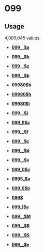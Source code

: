 # 099

## Usage

4,009,045 values

-   **[099\_\_$a](../../tags/099/099__a-1.md)**  

-   **[099\_\_$h](../../tags/099/099__h-2.md)**  

-   **[099\_\_$z](../../tags/099/099__z-3.md)**  

-   **[099\_\_$b](../../tags/099/099__b-4.md)**  

-   **[09980$b](../../tags/099/09980b-5.md)**  

-   **[09980$h](../../tags/099/09980h-6.md)**  

-   **[09980$i](../../tags/099/09980i-7.md)**  

-   **[099\_\_$i](../../tags/099/099__i-8.md)**  

-   **[099\_9$a](../../tags/099/099_9a-9.md)**  

-   **[099\_\_$f](../../tags/099/099__f-10.md)**  

-   **[099\_\_$c](../../tags/099/099__c-11.md)**  

-   **[099\_\_$d](../../tags/099/099__d-12.md)**  

-   **[099\_\_$v](../../tags/099/099__v-13.md)**  

-   **[099\_0$a](../../tags/099/099_0a-14.md)**  

-   **[0995\_$a](../../tags/099/0995_a-15.md)**  

-   **[099\_9$b](../../tags/099/099_9b-16.md)**  

-   **[099$](../../tags/099/099-17.md)**  

-   **[099\_1$a](../../tags/099/099_1a-18.md)**  

-   **[099\_\_$M](../../tags/099/099__m-19.md)**  

-   **[099\_\_$R](../../tags/099/099__r-20.md)**  

-   **[099\_\_$S](../../tags/099/099__s-21.md)**  

-   **[099\_\_$e](../../tags/099/099__e-22.md)**  


